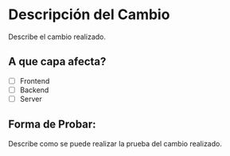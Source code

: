 # Descripción del Cambio
Describe el cambio realizado.

## A que capa afecta?
- [ ] Frontend
- [ ] Backend
- [ ] Server

## Forma de Probar:
Describe como se puede realizar la prueba del cambio realizado.
